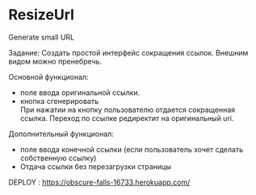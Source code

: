 # ResizeUrl
Generate small URL

Задание: Создать простой интерфейс сокращения ссылок. Внешним видом можно пренебречь.

Основной функционал:  
 - поле ввода оригинальной ссылки.  
 - кнопка сгенерировать  
При нажатии на кнопку пользователю отдается сокращенная ссылка. Переход по ссылке редиректит на оригинальный uri.

Дополнительный функционал:  
 - поле ввода конечной ссылки (если пользователь хочет сделать собственную ссылку)  
 - Отдача ссылки без перезагрузки страницы  

DEPLOY : https://obscure-falls-16733.herokuapp.com/
